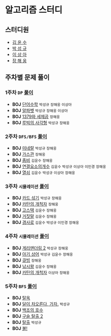 # 알고리즘 스터디

## 스터디원

- [김 윤 수](https://github.com/kysu5095)
- [박 성 규](https://github.com/prodinic)
- [이 상 아](https://github.com/snaag)
- [장 해 웅](https://github.com/Longseabear)

## 주차별 문제 풀이

### 1주차 `DP` [풀이](https://github.com/schrodingers-katze/notebook/tree/master/solution/week01)

- **BOJ** [단어수학](https://www.acmicpc.net/problem/1339) `박성규` `장해웅` `이상아`
- **BOJ** [알파벳](https://www.acmicpc.net/problem/1987) `박성규` `장해웅` `이상아`
- **BOJ** [1379와 세제곱](https://www.acmicpc.net/problem/2731) `장해웅`
- **BOJ** [루빅의 사각형](https://www.acmicpc.net/problem/2549) `박성규` `장해웅`

### 2주차 `DFS/BFS` [풀이](https://github.com/schrodingers-katze/notebook/tree/master/solution/week02)

- **BOJ** [미네랄](https://www.acmicpc.net/problem/2933) `박성규` `장해웅`
- **BOJ** [가스관](https://www.acmicpc.net/problem/2933) `장해웅`
- **BOJ** [좀비](https://www.acmicpc.net/problem/11952) `김윤수` `장해웅`
- **BOJ** [연결요소의개수](https://www.acmicpc.net/problem/11724) `김윤수` `박성규` `이상아` `이민경` `장해웅`
- **BOJ** [열쇠](https://www.acmicpc.net/problem/9328) `김윤수` `박성규` `이상아` `장해웅`

### 3주차 `시뮬레이션` [풀이](https://github.com/schrodingers-katze/notebook/tree/master/solution/week03)

- **BOJ** [카드 섞기](https://www.acmicpc.net/problem/1091) `박성규` `장해웅`
- **BOJ** [카탄의 개척자](https://www.acmicpc.net/problem/3678) `장해웅`
- **BOJ** [고스택](https://www.acmicpc.net/problem/3425) `김윤수` `장해웅`
- **BOJ** [거짓말](https://www.acmicpc.net/problem/1043) `김윤수` `장해웅`
- **BOJ** [경사로](https://www.acmicpc.net/problem/14890) `김윤수` `박성규` `이민경` `장해웅`

### 4주차 `시뮬레이션` [풀이](https://github.com/schrodingers-katze/notebook/tree/master/solution/week04)

- **BOJ** [게리맨더링 2](https://www.acmicpc.net/problem/17779) `박성규` `장해웅`
- **BOJ** [아기 상어](https://www.acmicpc.net/problem/16236) `박성규` `김윤수` `장해웅`
- **BOJ** [큐빙](https://www.acmicpc.net/problem/5373) `장해웅`
- **BOJ** [낚시왕](https://www.acmicpc.net/problem/17143) `김윤수` `장해웅`
- **BOJ** [카탄의 개척자](https://www.acmicpc.net/problem/3678) `이상아` `장해웅`

### 5주차 `BFS` [풀이](https://github.com/schrodingers-katze/notebook/tree/master/solution/week05)

- **BOJ** [탈옥](https://www.acmicpc.net/problem/9376)
- **BOJ** [달이 차오른다, 가자.](https://www.acmicpc.net/problem/1194) `박성규`
- **BOJ** [백조의 호수](https://www.acmicpc.net/problem/3197)
- **BOJ** [구슬 탈출 2](https://www.acmicpc.net/problem/13460)
- **BOJ** [탈출](https://www.acmicpc.net/problem/3055) `박성규`
- **BOJ** [불!](https://www.acmicpc.net/problem/4179)
